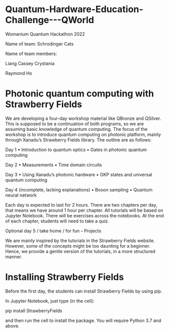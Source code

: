# Quantum-Hardware-Education-Challenge---QWorld
Womanium Quantum Hackathon 2022

Name of team: Schrodinger Cats

Name of team members:

Liang Cassey Crystania

Raymond Ho

# Photonic quantum computing with Strawberry Fields


We are developing a four-day workshop material like QBronze and QSilver. This is supposed to be a continuation of both programs, so we are assuming basic knowledge of quantum computing. The focus of the workshop is to introduce quantum computing on photonic platform, mainly through Xanadu’s Strawberry Fields library. The outline are as follows:

Day 1
•	Introduction to quantum optics
•	Gates in photonic quantum computing

Day 2
•	Measurements
•	Time domain circuits

Day 3
•	Using Xanadu’s photonic hardware
•	GKP states and universal quantum computing

Day 4 (incomplete, lacking explanations)
•	Boson sampling
•	Quantum neural network

Each day is expected to last for 2 hours. There are two chapters per day, that means we have around 1 hour per chapter. All tutorials will be based on Jupyter Notebook. There will be exercises across the notebooks. At the end of each chapter, students will need to take a quiz.

Optional day 5 / take home / for fun – Projects

We are mainly inspired by the tutorials in the Strawberry Fields website. However, some of the concepts might be too daunting for a beginner. Hence, we provide a gentle version of the tutorials, in a more structured manner.


# Installing Strawberry Fields

Before the first day, the students can install Strawberry Fields by using pip.

In Jupyter Notebook, just type (in the cell):

pip install StrawberryFields

and then run the cell to install the package. You will require Python 3.7 and above.
